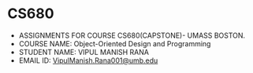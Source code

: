 # CS680
* ASSIGNMENTS FOR COURSE CS680(CAPSTONE)- UMASS BOSTON.
* COURSE NAME: Object-Oriented Design and Programming
* STUDENT NAME: VIPUL MANISH RANA
* EMAIL ID: VipulManish.Rana001@umb.edu
